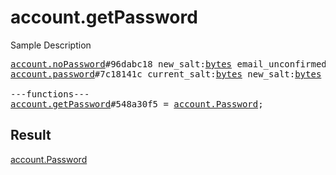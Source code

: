 # account.getPassword

Sample Description

<pre>
<a href="../constructor/account.noPassword.md">account.noPassword</a>#96dabc18 new_salt:<a href="../type/bytes.md">bytes</a> email_unconfirmed_pattern:<a href="../type/string.md">string</a> = <a href="../type/account.Password.md">account.Password</a>;
<a href="../constructor/account.password.md">account.password</a>#7c18141c current_salt:<a href="../type/bytes.md">bytes</a> new_salt:<a href="../type/bytes.md">bytes</a> hint:<a href="../type/string.md">string</a> has_recovery:<a href="../type/Bool.md">Bool</a> email_unconfirmed_pattern:<a href="../type/string.md">string</a> = <a href="../type/account.Password.md">account.Password</a>;

---functions---
<a href="../method/account.getPassword.md">account.getPassword</a>#548a30f5 = <a href="../type/account.Password.md">account.Password</a>;</pre>

## Result

<a href="../type/account.Password.md">account.Password</a>

